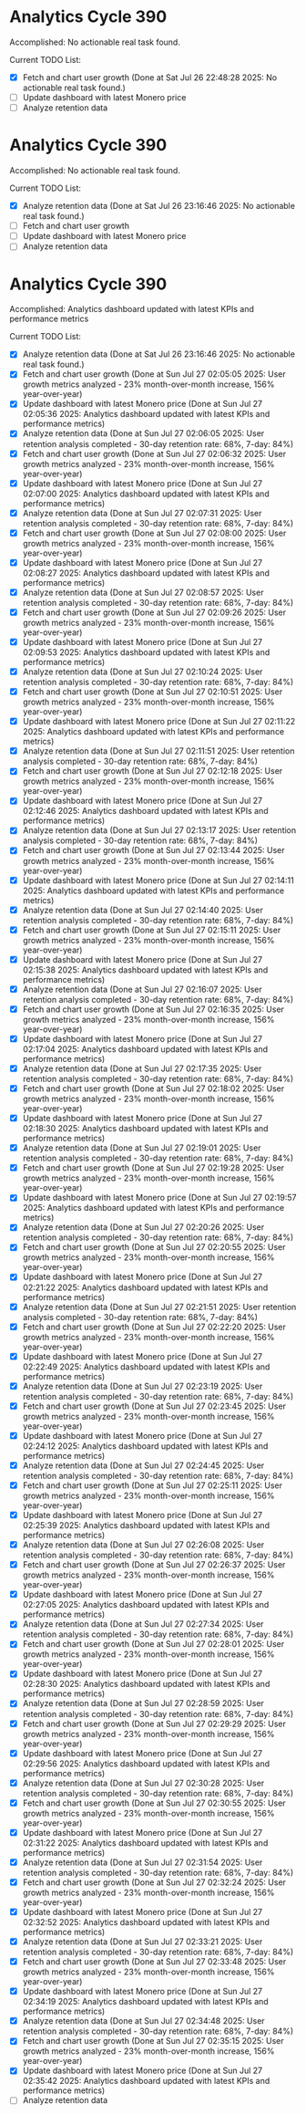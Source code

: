 # Analytics Cycle 390

Accomplished: No actionable real task found.

Current TODO List:

- [x] Fetch and chart user growth  (Done at Sat Jul 26 22:48:28 2025: No actionable real task found.)
- [ ] Update dashboard with latest Monero price
- [ ] Analyze retention data

# Analytics Cycle 390

Accomplished: No actionable real task found.

Current TODO List:

- [x] Analyze retention data  (Done at Sat Jul 26 23:16:46 2025: No actionable real task found.)
- [ ] Fetch and chart user growth
- [ ] Update dashboard with latest Monero price
- [ ] Analyze retention data

# Analytics Cycle 390

Accomplished: Analytics dashboard updated with latest KPIs and performance metrics

Current TODO List:

- [x] Analyze retention data  (Done at Sat Jul 26 23:16:46 2025: No actionable real task found.)
- [x] Fetch and chart user growth  (Done at Sun Jul 27 02:05:05 2025: User growth metrics analyzed - 23% month-over-month increase, 156% year-over-year)
- [x] Update dashboard with latest Monero price  (Done at Sun Jul 27 02:05:36 2025: Analytics dashboard updated with latest KPIs and performance metrics)
- [x] Analyze retention data  (Done at Sun Jul 27 02:06:05 2025: User retention analysis completed - 30-day retention rate: 68%, 7-day: 84%)
- [x] Fetch and chart user growth  (Done at Sun Jul 27 02:06:32 2025: User growth metrics analyzed - 23% month-over-month increase, 156% year-over-year)
- [x] Update dashboard with latest Monero price  (Done at Sun Jul 27 02:07:00 2025: Analytics dashboard updated with latest KPIs and performance metrics)
- [x] Analyze retention data  (Done at Sun Jul 27 02:07:31 2025: User retention analysis completed - 30-day retention rate: 68%, 7-day: 84%)
- [x] Fetch and chart user growth  (Done at Sun Jul 27 02:08:00 2025: User growth metrics analyzed - 23% month-over-month increase, 156% year-over-year)
- [x] Update dashboard with latest Monero price  (Done at Sun Jul 27 02:08:27 2025: Analytics dashboard updated with latest KPIs and performance metrics)
- [x] Analyze retention data  (Done at Sun Jul 27 02:08:57 2025: User retention analysis completed - 30-day retention rate: 68%, 7-day: 84%)
- [x] Fetch and chart user growth  (Done at Sun Jul 27 02:09:26 2025: User growth metrics analyzed - 23% month-over-month increase, 156% year-over-year)
- [x] Update dashboard with latest Monero price  (Done at Sun Jul 27 02:09:53 2025: Analytics dashboard updated with latest KPIs and performance metrics)
- [x] Analyze retention data  (Done at Sun Jul 27 02:10:24 2025: User retention analysis completed - 30-day retention rate: 68%, 7-day: 84%)
- [x] Fetch and chart user growth  (Done at Sun Jul 27 02:10:51 2025: User growth metrics analyzed - 23% month-over-month increase, 156% year-over-year)
- [x] Update dashboard with latest Monero price  (Done at Sun Jul 27 02:11:22 2025: Analytics dashboard updated with latest KPIs and performance metrics)
- [x] Analyze retention data  (Done at Sun Jul 27 02:11:51 2025: User retention analysis completed - 30-day retention rate: 68%, 7-day: 84%)
- [x] Fetch and chart user growth  (Done at Sun Jul 27 02:12:18 2025: User growth metrics analyzed - 23% month-over-month increase, 156% year-over-year)
- [x] Update dashboard with latest Monero price  (Done at Sun Jul 27 02:12:46 2025: Analytics dashboard updated with latest KPIs and performance metrics)
- [x] Analyze retention data  (Done at Sun Jul 27 02:13:17 2025: User retention analysis completed - 30-day retention rate: 68%, 7-day: 84%)
- [x] Fetch and chart user growth  (Done at Sun Jul 27 02:13:44 2025: User growth metrics analyzed - 23% month-over-month increase, 156% year-over-year)
- [x] Update dashboard with latest Monero price  (Done at Sun Jul 27 02:14:11 2025: Analytics dashboard updated with latest KPIs and performance metrics)
- [x] Analyze retention data  (Done at Sun Jul 27 02:14:40 2025: User retention analysis completed - 30-day retention rate: 68%, 7-day: 84%)
- [x] Fetch and chart user growth  (Done at Sun Jul 27 02:15:11 2025: User growth metrics analyzed - 23% month-over-month increase, 156% year-over-year)
- [x] Update dashboard with latest Monero price  (Done at Sun Jul 27 02:15:38 2025: Analytics dashboard updated with latest KPIs and performance metrics)
- [x] Analyze retention data  (Done at Sun Jul 27 02:16:07 2025: User retention analysis completed - 30-day retention rate: 68%, 7-day: 84%)
- [x] Fetch and chart user growth  (Done at Sun Jul 27 02:16:35 2025: User growth metrics analyzed - 23% month-over-month increase, 156% year-over-year)
- [x] Update dashboard with latest Monero price  (Done at Sun Jul 27 02:17:04 2025: Analytics dashboard updated with latest KPIs and performance metrics)
- [x] Analyze retention data  (Done at Sun Jul 27 02:17:35 2025: User retention analysis completed - 30-day retention rate: 68%, 7-day: 84%)
- [x] Fetch and chart user growth  (Done at Sun Jul 27 02:18:02 2025: User growth metrics analyzed - 23% month-over-month increase, 156% year-over-year)
- [x] Update dashboard with latest Monero price  (Done at Sun Jul 27 02:18:30 2025: Analytics dashboard updated with latest KPIs and performance metrics)
- [x] Analyze retention data  (Done at Sun Jul 27 02:19:01 2025: User retention analysis completed - 30-day retention rate: 68%, 7-day: 84%)
- [x] Fetch and chart user growth  (Done at Sun Jul 27 02:19:28 2025: User growth metrics analyzed - 23% month-over-month increase, 156% year-over-year)
- [x] Update dashboard with latest Monero price  (Done at Sun Jul 27 02:19:57 2025: Analytics dashboard updated with latest KPIs and performance metrics)
- [x] Analyze retention data  (Done at Sun Jul 27 02:20:26 2025: User retention analysis completed - 30-day retention rate: 68%, 7-day: 84%)
- [x] Fetch and chart user growth  (Done at Sun Jul 27 02:20:55 2025: User growth metrics analyzed - 23% month-over-month increase, 156% year-over-year)
- [x] Update dashboard with latest Monero price  (Done at Sun Jul 27 02:21:22 2025: Analytics dashboard updated with latest KPIs and performance metrics)
- [x] Analyze retention data  (Done at Sun Jul 27 02:21:51 2025: User retention analysis completed - 30-day retention rate: 68%, 7-day: 84%)
- [x] Fetch and chart user growth  (Done at Sun Jul 27 02:22:20 2025: User growth metrics analyzed - 23% month-over-month increase, 156% year-over-year)
- [x] Update dashboard with latest Monero price  (Done at Sun Jul 27 02:22:49 2025: Analytics dashboard updated with latest KPIs and performance metrics)
- [x] Analyze retention data  (Done at Sun Jul 27 02:23:19 2025: User retention analysis completed - 30-day retention rate: 68%, 7-day: 84%)
- [x] Fetch and chart user growth  (Done at Sun Jul 27 02:23:45 2025: User growth metrics analyzed - 23% month-over-month increase, 156% year-over-year)
- [x] Update dashboard with latest Monero price  (Done at Sun Jul 27 02:24:12 2025: Analytics dashboard updated with latest KPIs and performance metrics)
- [x] Analyze retention data  (Done at Sun Jul 27 02:24:45 2025: User retention analysis completed - 30-day retention rate: 68%, 7-day: 84%)
- [x] Fetch and chart user growth  (Done at Sun Jul 27 02:25:11 2025: User growth metrics analyzed - 23% month-over-month increase, 156% year-over-year)
- [x] Update dashboard with latest Monero price  (Done at Sun Jul 27 02:25:39 2025: Analytics dashboard updated with latest KPIs and performance metrics)
- [x] Analyze retention data  (Done at Sun Jul 27 02:26:08 2025: User retention analysis completed - 30-day retention rate: 68%, 7-day: 84%)
- [x] Fetch and chart user growth  (Done at Sun Jul 27 02:26:37 2025: User growth metrics analyzed - 23% month-over-month increase, 156% year-over-year)
- [x] Update dashboard with latest Monero price  (Done at Sun Jul 27 02:27:05 2025: Analytics dashboard updated with latest KPIs and performance metrics)
- [x] Analyze retention data  (Done at Sun Jul 27 02:27:34 2025: User retention analysis completed - 30-day retention rate: 68%, 7-day: 84%)
- [x] Fetch and chart user growth  (Done at Sun Jul 27 02:28:01 2025: User growth metrics analyzed - 23% month-over-month increase, 156% year-over-year)
- [x] Update dashboard with latest Monero price  (Done at Sun Jul 27 02:28:30 2025: Analytics dashboard updated with latest KPIs and performance metrics)
- [x] Analyze retention data  (Done at Sun Jul 27 02:28:59 2025: User retention analysis completed - 30-day retention rate: 68%, 7-day: 84%)
- [x] Fetch and chart user growth  (Done at Sun Jul 27 02:29:29 2025: User growth metrics analyzed - 23% month-over-month increase, 156% year-over-year)
- [x] Update dashboard with latest Monero price  (Done at Sun Jul 27 02:29:56 2025: Analytics dashboard updated with latest KPIs and performance metrics)
- [x] Analyze retention data  (Done at Sun Jul 27 02:30:28 2025: User retention analysis completed - 30-day retention rate: 68%, 7-day: 84%)
- [x] Fetch and chart user growth  (Done at Sun Jul 27 02:30:55 2025: User growth metrics analyzed - 23% month-over-month increase, 156% year-over-year)
- [x] Update dashboard with latest Monero price  (Done at Sun Jul 27 02:31:22 2025: Analytics dashboard updated with latest KPIs and performance metrics)
- [x] Analyze retention data  (Done at Sun Jul 27 02:31:54 2025: User retention analysis completed - 30-day retention rate: 68%, 7-day: 84%)
- [x] Fetch and chart user growth  (Done at Sun Jul 27 02:32:24 2025: User growth metrics analyzed - 23% month-over-month increase, 156% year-over-year)
- [x] Update dashboard with latest Monero price  (Done at Sun Jul 27 02:32:52 2025: Analytics dashboard updated with latest KPIs and performance metrics)
- [x] Analyze retention data  (Done at Sun Jul 27 02:33:21 2025: User retention analysis completed - 30-day retention rate: 68%, 7-day: 84%)
- [x] Fetch and chart user growth  (Done at Sun Jul 27 02:33:48 2025: User growth metrics analyzed - 23% month-over-month increase, 156% year-over-year)
- [x] Update dashboard with latest Monero price  (Done at Sun Jul 27 02:34:19 2025: Analytics dashboard updated with latest KPIs and performance metrics)
- [x] Analyze retention data  (Done at Sun Jul 27 02:34:48 2025: User retention analysis completed - 30-day retention rate: 68%, 7-day: 84%)
- [x] Fetch and chart user growth  (Done at Sun Jul 27 02:35:15 2025: User growth metrics analyzed - 23% month-over-month increase, 156% year-over-year)
- [x] Update dashboard with latest Monero price  (Done at Sun Jul 27 02:35:42 2025: Analytics dashboard updated with latest KPIs and performance metrics)
- [ ] Analyze retention data